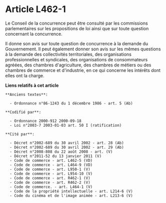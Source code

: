 # Article L462-1

Le Conseil de la concurrence peut être consulté par les commissions parlementaires sur les propositions de loi ainsi que sur
toute question concernant la concurrence. 

Il donne son avis sur toute question de concurrence à la demande du Gouvernement. Il peut également donner son avis sur les
mêmes questions à la demande des collectivités territoriales, des organisations professionnelles et syndicales, des
organisations de consommateurs agréées, des chambres d'agriculture, des chambres de métiers ou des chambres de commerce et
d'industrie, en ce qui concerne les intérêts dont elles ont la charge.

**Liens relatifs à cet article**

	**Anciens textes**:

	  - Ordonnance n°86-1243 du 1 décembre 1986 - art. 5 (Ab)

	**Codifié par**:

	  - Ordonnance 2000-912 2000-09-18
	  - Loi n°2003-7 2003-01-03 art. 50 I (ratification)

	**Cité par**:

	  - Décret n°2002-689 du 30 avril 2002 - art. 28 (Ab)
	  - Décret n°2002-689 du 30 avril 2002 - art. 29 (Ab)
	  - Décret n°2008-808 du 22 août 2008 - art. (V)
	  - Décret n°2011-52 du 13 janvier 2011 (V)
	  - Code de commerce - art. L462-5 (VD)
	  - Code de commerce - art. L464-9 (VD)
	  - Code de commerce - art. L950-1 (V)
	  - Code de commerce - art. L954-10 (V)
	  - Code de commerce - art. R462-1 (V)
	  - Code de commerce - art. R462-2 (V)
	  - Code de commerce. - art. L464-1 (V)
	  - Code de la propriété intellectuelle - art. L214-6 (V)
	  - Code du cinéma et de l'image animée - art. L213-6 (V)
